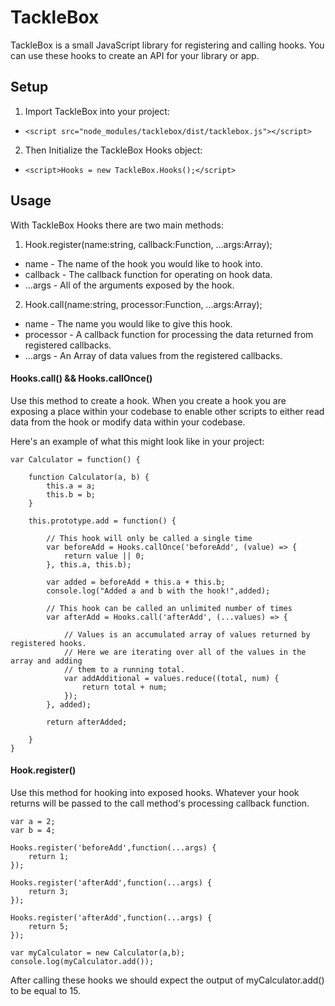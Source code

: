 # TackleBox

TackleBox is a small JavaScript library for registering and calling hooks. You
can use these hooks to create an API for your library or app.

## Setup

1. Import TackleBox into your project:
  * `<script src="node_modules/tacklebox/dist/tacklebox.js"></script>`
2. Then Initialize the TackleBox Hooks object:
  * `<script>Hooks = new TackleBox.Hooks();</script>`

## Usage

With TackleBox Hooks there are two main methods:

1. Hook.register(name:string, callback:Function, ...args:Array<any>);
  * name - The name of the hook you would like to hook into.
  * callback - The callback function for operating on hook data.
  * ...args - All of the arguments exposed by the hook.
2. Hook.call(name:string, processor:Function, ...args:Array<any>);
  * name - The name you would like to give this hook.
  * processor - A callback function for processing the data returned from registered callbacks.
  * ...args - An Array of data values from the registered callbacks.

#### Hooks.call() && Hooks.callOnce()

Use this method to create a hook. When you create a hook you are exposing a
place within your codebase to enable other scripts to either read data from the
hook or modify data within your codebase.

Here's an example of what this might look like in your project:

    var Calculator = function() {

    	function Calculator(a, b) {
    		this.a = a;
    		this.b = b;
    	}

    	this.prototype.add = function() {

    		// This hook will only be called a single time
    		var beforeAdd = Hooks.callOnce('beforeAdd', (value) => {
    			return value || 0;
    		}, this.a, this.b);

    		var added = beforeAdd + this.a + this.b;
    		console.log("Added a and b with the hook!",added);

    		// This hook can be called an unlimited number of times
    		var afterAdd = Hooks.call('afterAdd', (...values) => {

    			// Values is an accumulated array of values returned by registered hooks.
    			// Here we are iterating over all of the values in the array and adding
    			// them to a running total.
    			var addAdditional = values.reduce((total, num) {
    				return total + num;
    			});
    		}, added);

    		return afterAdded;

    	}
    }

#### Hook.register()

Use this method for hooking into exposed hooks. Whatever your hook returns will
be passed to the call method's processing callback function.

    var a = 2;
    var b = 4;

    Hooks.register('beforeAdd',function(...args) {
    	return 1;
    });

    Hooks.register('afterAdd',function(...args) {
    	return 3;
    });

    Hooks.register('afterAdd',function(...args) {
    	return 5;
    });

    var myCalculator = new Calculator(a,b);
    console.log(myCalculator.add());

After calling these hooks we should expect the output of myCalculator.add() to be
equal to 15.
